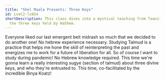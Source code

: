 ```yaml
---
title: "Shel Maala Presents: Three Keys"
id: LveC2-ls6S4
shortDescription: This class dives into a mystical teaching from Taanit about
  the three keys held by HaShem.
---
```



Everyone liked our last emergent beit midrash so much that we decided to do another one! No hebrew experience necessary. Studying Talmud is a practice that helps me hone the skill of reinterpreting the past and energizes me to work for a future of liberation for all. So of course I want to study during pandemic! No Hebrew knowledge required. This time we're gonna learn a really interesting sugye (section of talmud) about three divine keys, and who they're entrusted to. This time, co-facilitated by the incredible Binya Koatz!

